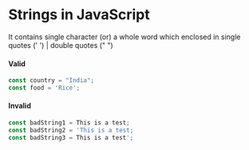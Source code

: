 # Strings in JavaScript
It contains single character (or) a whole word which enclosed in single quotes (' ') | double quotes (" ")

#### Valid
```javascript
const country = "India";
const food = 'Rice';
```
#### Invalid
```javascript
const badString1 = This is a test;
const badString2 = 'This is a test;
const badString3 = This is a test';
```
